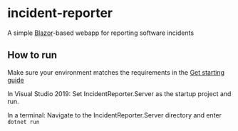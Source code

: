 # incident-reporter
A simple [Blazor](https://docs.microsoft.com/en-us/aspnet/core/blazor/hosting-models?view=aspnetcore-3.0)-based webapp for reporting software incidents

## How to run

Make sure your environment matches the requirements in the [Get starting guide](https://docs.microsoft.com/en-us/aspnet/core/blazor/get-started?view=aspnetcore-3.0&tabs=visual-studio)

In Visual Studio 2019: Set IncidentReporter.Server as the startup project and run.

In a terminal: Navigate to the IncidentReporter.Server directory and enter `dotnet run`
